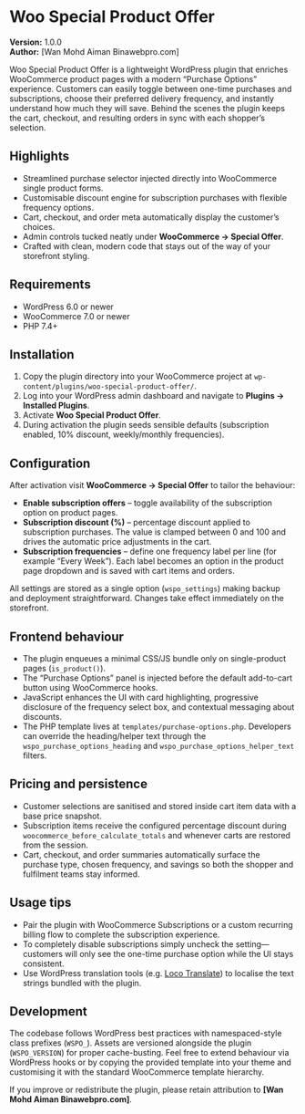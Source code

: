 # Woo Special Product Offer

**Version:** 1.0.0  \
**Author:** [Wan Mohd Aiman Binawebpro.com]

Woo Special Product Offer is a lightweight WordPress plugin that enriches WooCommerce product pages with a modern “Purchase Options” experience. Customers can easily toggle between one-time purchases and subscriptions, choose their preferred delivery frequency, and instantly understand how much they will save. Behind the scenes the plugin keeps the cart, checkout, and resulting orders in sync with each shopper’s selection.

## Highlights

- Streamlined purchase selector injected directly into WooCommerce single product forms.
- Customisable discount engine for subscription purchases with flexible frequency options.
- Cart, checkout, and order meta automatically display the customer’s choices.
- Admin controls tucked neatly under **WooCommerce → Special Offer**.
- Crafted with clean, modern code that stays out of the way of your storefront styling.

## Requirements

- WordPress 6.0 or newer
- WooCommerce 7.0 or newer
- PHP 7.4+

## Installation

1. Copy the plugin directory into your WooCommerce project at `wp-content/plugins/woo-special-product-offer/`.
2. Log into your WordPress admin dashboard and navigate to **Plugins → Installed Plugins**.
3. Activate **Woo Special Product Offer**.
4. During activation the plugin seeds sensible defaults (subscription enabled, 10% discount, weekly/monthly frequencies).

## Configuration

After activation visit **WooCommerce → Special Offer** to tailor the behaviour:

- **Enable subscription offers** – toggle availability of the subscription option on product pages.
- **Subscription discount (%)** – percentage discount applied to subscription purchases. The value is clamped between 0 and 100 and drives the automatic price adjustments in the cart.
- **Subscription frequencies** – define one frequency label per line (for example “Every Week”). Each label becomes an option in the product page dropdown and is saved with cart items and orders.

All settings are stored as a single option (`wspo_settings`) making backup and deployment straightforward. Changes take effect immediately on the storefront.

## Frontend behaviour

- The plugin enqueues a minimal CSS/JS bundle only on single-product pages (`is_product()`).
- The “Purchase Options” panel is injected before the default add-to-cart button using WooCommerce hooks.
- JavaScript enhances the UI with card highlighting, progressive disclosure of the frequency select box, and contextual messaging about discounts.
- The PHP template lives at `templates/purchase-options.php`. Developers can override the heading/helper text through the `wspo_purchase_options_heading` and `wspo_purchase_options_helper_text` filters.

## Pricing and persistence

- Customer selections are sanitised and stored inside cart item data with a base price snapshot.
- Subscription items receive the configured percentage discount during `woocommerce_before_calculate_totals` and whenever carts are restored from the session.
- Cart, checkout, and order summaries automatically surface the purchase type, chosen frequency, and savings so both the shopper and fulfilment teams stay informed.

## Usage tips

- Pair the plugin with WooCommerce Subscriptions or a custom recurring billing flow to complete the subscription experience.
- To completely disable subscriptions simply uncheck the setting—customers will only see the one-time purchase option while the UI stays consistent.
- Use WordPress translation tools (e.g. [Loco Translate](https://wordpress.org/plugins/loco-translate/)) to localise the text strings bundled with the plugin.

## Development

The codebase follows WordPress best practices with namespaced-style class prefixes (`WSPO_`). Assets are versioned alongside the plugin (`WSPO_VERSION`) for proper cache-busting. Feel free to extend behaviour via WordPress hooks or by copying the provided template into your theme and customising it with the standard WooCommerce template hierarchy.

If you improve or redistribute the plugin, please retain attribution to **[Wan Mohd Aiman Binawebpro.com]**.
